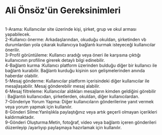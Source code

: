 <h1>Ali Önsöz'ün Gereksinimleri</h1>
<br>
1-Arama: Kullanıcılar site üzerinde kişi, şirket, grup ve okul arması yapabilecek. 
<br>
2-Kullanıcı önerme: Arkadaşlarından, okuduğu okuldan, şirketinden vb durumlardan yola çıkarak kullanıcıya bağlantı kurmak isteyeceği kullanıcılar önerilir.
<br>
3-Profil görüntüleme: Kullanıcı aradığı veya öneri ile karşısına çıktığı kullanıcının profiline girerek detaylı bilgi edinebilir. 
<br>
4-Bağlantı kurma :Kullanıcı platform üzerinden bulduğu diğer bir kullanıcı ile bağlantı kurabilir. Bağlantı kurduğu kişinin son gelişmelerinden anında haberdar olabilir. 
<br>
5-Mesaj gönderme: Kullanıcılar platform içerisindeki diğer kullanıcılar ile mesajlaşabilir. Mesaj gönderebilir mesaj alabilir.
<br>
6-Mesaj filtreleme: Kullanıcılar aldıkları mesajların kimden geldiğini görebilir : Bağlantılı kullanıcıdan, şirketlerden, okuldan, diğer kullanıcılardan.
<br>
7-Gönderiye Yorum Yapma: Diğer kullanıcıların gönderilerine yanıt vermek veya yorum yapmak için kullanılır.
<br>
8-Gönderi Silme:Yanlışlıkla paylaştığınız veya artık geçerli olmayan içerikleri kaldırmaktadır.
<br>
9-Gönderi Oluşturma:Metin, fotoğraf, video veya bağlantı içeren gönderileri düzenleyip /ayarlıyıp paylaşmaya hazırlamak için kullanılır.
